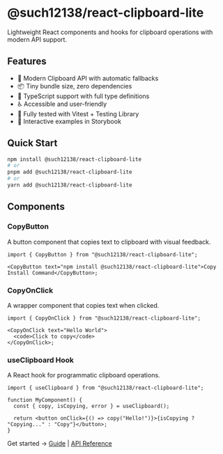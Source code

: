 # @such12138/react-clipboard-lite

Lightweight React components and hooks for clipboard operations with modern API support.

## Features

- 🚀 Modern Clipboard API with automatic fallbacks
- 📦 Tiny bundle size, zero dependencies
- 🎯 TypeScript support with full type definitions
- ♿ Accessible and user-friendly
- 🧪 Fully tested with Vitest + Testing Library
- 📖 Interactive examples in Storybook

## Quick Start

```bash
npm install @such12138/react-clipboard-lite
# or
pnpm add @such12138/react-clipboard-lite
# or
yarn add @such12138/react-clipboard-lite
```

## Components

### CopyButton

A button component that copies text to clipboard with visual feedback.

```tsx
import { CopyButton } from "@such12138/react-clipboard-lite";

<CopyButton text="npm install @such12138/react-clipboard-lite">Copy Install Command</CopyButton>;
```

### CopyOnClick

A wrapper component that copies text when clicked.

```tsx
import { CopyOnClick } from "@such12138/react-clipboard-lite";

<CopyOnClick text="Hello World">
  <code>Click to copy</code>
</CopyOnClick>;
```

### useClipboard Hook

A React hook for programmatic clipboard operations.

```tsx
import { useClipboard } from "@such12138/react-clipboard-lite";

function MyComponent() {
  const { copy, isCopying, error } = useClipboard();

  return <button onClick={() => copy("Hello!")}>{isCopying ? "Copying..." : "Copy"}</button>;
}
```

Get started → [Guide](/guide) | [API Reference](/api)
